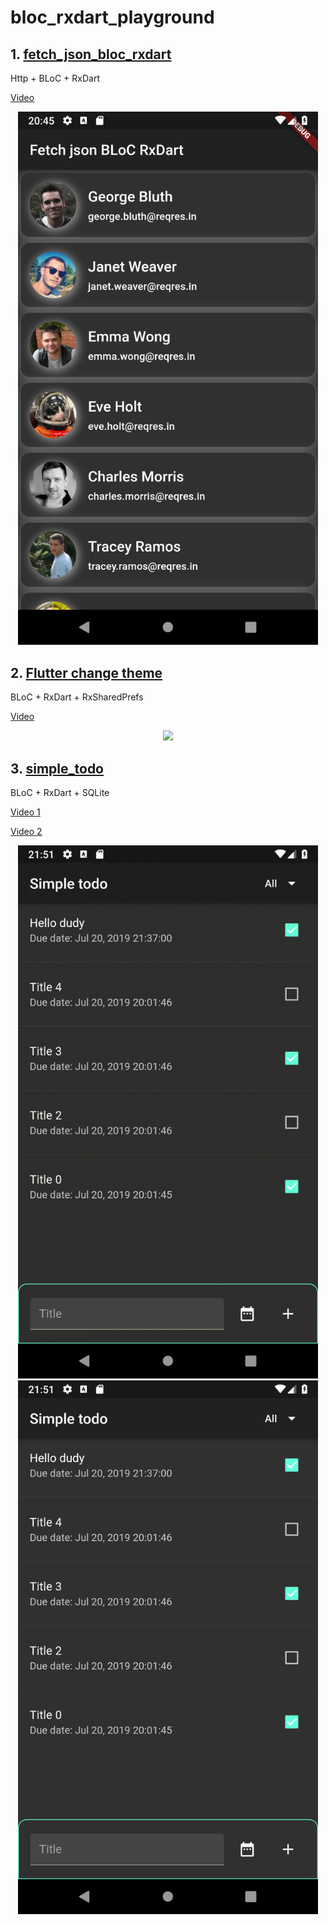 # bloc_rxdart_playground

## 1. [fetch_json_bloc_rxdart](./fetch_json_bloc_rxdart)

Http + BLoC + RxDart

[Video](https://youtu.be/SLVujaxMuwM)

<p align="center"> <img src="./fetch_json_bloc_rxdart/Screenshot.png" width="480" /> </p>

## 2. [Flutter change theme](./flutter_change_theme)

BLoC + RxDart + RxSharedPrefs

[Video](https://youtu.be/ZQyi_LQymrI)

<p align="center"> <img src="./flutter_change_theme/Screenshot.gif" width="480" /> </p>

## 3. [simple_todo](./simple_todo)

 BLoC + RxDart + SQLite

[Video 1](https://youtu.be/EUy9Sa8e5-o)

[Video 2](https://youtu.be/AJAJyxdbREs)

<p align="center">
  <img src="./simple_todo/Screenshot.gif" width="480" /><img src="./simple_todo/Screenshot.png" width="480" />
 </p>
